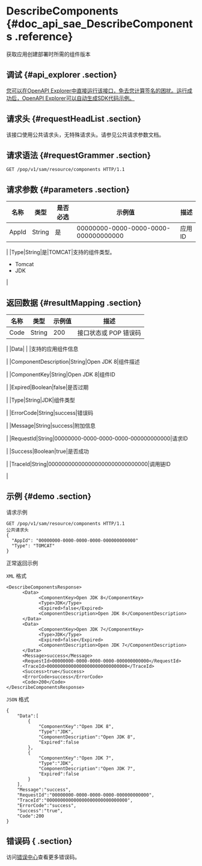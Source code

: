 # DescribeComponents {#doc_api_sae_DescribeComponents .reference}

获取应用创建部署时所需的组件版本

## 调试 {#api_explorer .section}

[您可以在OpenAPI Explorer中直接运行该接口，免去您计算签名的困扰。运行成功后，OpenAPI Explorer可以自动生成SDK代码示例。](https://api.aliyun.com/#product=sae&api=DescribeComponents&type=ROA&version=2019-05-06)

## 请求头 {#requestHeadList .section}

该接口使用公共请求头，无特殊请求头。请参见公共请求参数文档。

## 请求语法 {#requestGrammer .section}

```
GET /pop/v1/sam/resource/components HTTP/1.1
```

## 请求参数 {#parameters .section}

|名称|类型|是否必选|示例值|描述|
|--|--|----|---|--|
|AppId|String|是|00000000-0000-0000-0000-000000000000|应用ID

 |
|Type|String|是|TOMCAT|支持的组件类型。

 -   Tomcat
-   JDK

 |

## 返回数据 {#resultMapping .section}

|名称|类型|示例值|描述|
|--|--|---|--|
|Code|String|200|接口状态或 POP 错误码

 |
|Data| | |支持的应用组件信息

 |
|ComponentDescription|String|Open JDK 8|组件描述

 |
|ComponentKey|String|Open JDK 8|组件ID

 |
|Expired|Boolean|false|是否过期

 |
|Type|String|JDK|组件类型

 |
|ErrorCode|String|success|错误码

 |
|Message|String|success|附加信息

 |
|RequestId|String|00000000-0000-0000-0000-000000000000|请求ID

 |
|Success|Boolean|true|是否成功

 |
|TraceId|String|000000000000000000000000000000|调用链ID

 |

## 示例 {#demo .section}

请求示例

``` {#request_demo}
GET /pop/v1/sam/resource/components HTTP/1.1
公共请求头
{
  "AppId": "00000000-0000-0000-0000-000000000000"
  "Type": "TOMCAT"
}
```

正常返回示例

`XML` 格式

``` {#xml_return_success_demo}
<DescribeComponentsResponse>
	  <Data>
		    <ComponentKey>Open JDK 8</ComponentKey>
		    <Type>JDK</Type>
		    <Expired>false</Expired>
		    <ComponentDescription>Open JDK 8</ComponentDescription>
	  </Data>
	  <Data>
		    <ComponentKey>Open JDK 7</ComponentKey>
		    <Type>JDK</Type>
		    <Expired>false</Expired>
		    <ComponentDescription>Open JDK 7</ComponentDescription>
	  </Data>
	  <Message>success</Message>
	  <RequestId>00000000-0000-0000-0000-000000000000</RequestId>
	  <TraceId>000000000000000000000000000000</TraceId>
	  <Success>true</Success>
	  <ErrorCode>success</ErrorCode>
	  <Code>200</Code>
</DescribeComponentsResponse>
```

`JSON` 格式

``` {#json_return_success_demo}
{
	"Data":[
		{
			"ComponentKey":"Open JDK 8",
			"Type":"JDK",
			"ComponentDescription":"Open JDK 8",
			"Expired":false
		},
		{
			"ComponentKey":"Open JDK 7",
			"Type":"JDK",
			"ComponentDescription":"Open JDK 7",
			"Expired":false
		}
	],
	"Message":"success",
	"RequestId":"00000000-0000-0000-0000-000000000000",
	"TraceId":"000000000000000000000000000000",
	"ErrorCode":"success",
	"Success":"true",
	"Code":200
}
```

## 错误码 { .section}

访问[错误中心](https://error-center.aliyun.com/status/product/sae)查看更多错误码。

